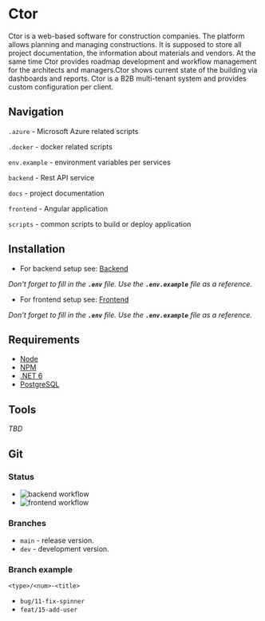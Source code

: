 # Ctor
Ctor is a web-based software for construction companies. The platform allows planning and managing constructions. It is supposed to store all project documentation, the information about materials and vendors. At the same time Ctor provides roadmap development and workflow management for the architects and managers.Ctor shows current state of the building via dashboards and reports. Ctor is a B2B multi-tenant system and provides custom configuration per client.

## Navigation

`.azure` - Microsoft Azure related scripts

`.docker` - docker related scripts

`env.example` - environment variables per services

`backend` - Rest API service

`docs` - project documentation

`frontend` - Angular application

`scripts` - common scripts to build or deploy application

## Installation

- For backend setup see: [Backend](./backend/)

_Don't forget to fill in the **`.env`** file. Use the **`.env.example`** file as a reference._

- For frontend setup see: [Frontend](./frontend/)

_Don't forget to fill in the **`.env`** file. Use the **`.env.example`** file as a reference._

## Requirements

- [Node](https://nodejs.org/en/download/)
- [NPM](https://www.npmjs.com/)
- [.NET 6](https://dotnet.microsoft.com/en-us/download/dotnet/6.0)
- [PostgreSQL](https://www.postgresql.org/download/)

## Tools
_TBD_

## Git

### Status
- ![backend workflow](https://github.com/Radency/internship-2022-ctor/actions/workflows/backend-workflow.yml/badge.svg)
- ![frontend workflow](https://github.com/Radency/internship-2022-ctor/actions/workflows/frontend-workflow.yml/badge.svg)

### Branches
- `main` - release version.
- `dev` - development version.

### Branch example

`<type>/<num>-<title>`

- `bug/11-fix-spinner`
- `feat/15-add-user`
